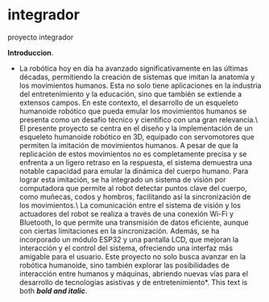 # integrador
proyecto integrador 

 **Introduccion**.
* La robótica hoy en día ha avanzado significativamente en las últimas décadas, permitiendo la creación de sistemas que imitan la anatomía y los movimientos humanos. Esta no solo tiene aplicaciones en la industria del entretenimiento y la educación, sino que también se extiende a extensos campos. En este contexto, el desarrollo de un esqueleto humanoide robótico que pueda emular los movimientos humanos se presenta como un desafío técnico y científico con una gran relevancia.\\
El presente proyecto se centra en el diseño y la implementación de un esqueleto humanoide robótico en 3D, equipado con servomotores que permiten la imitación de movimientos humanos. A pesar de que la replicación de estos movimientos no es completamente precisa y se enfrenta a un ligero retraso en la respuesta, el sistema demuestra una notable capacidad para emular la dinámica del cuerpo humano. Para lograr esta imitación, se ha integrado un sistema de visión por computadora que permite al robot detectar puntos clave del cuerpo, como muñecas, codos y hombros, facilitando así la sincronización de los movimientos.\\
La comunicación entre el sistema de visión y los actuadores del robot se realiza a través de una conexión Wi-Fi y Bluetooth, lo que permite una transmisión de datos eficiente, aunque con ciertas limitaciones en la sincronización. Además, se ha incorporado un módulo ESP32 y una pantalla LCD, que mejoran la interacción y el control del sistema, ofreciendo una interfaz más amigable para el usuario. Este proyecto no solo busca avanzar en la robótica humanoide, sino también explorar las posibilidades de interacción entre humanos y máquinas, abriendo nuevas vías para el desarrollo de tecnologías asistivas y de entretenimiento*.
   This text is both ***bold and italic***.
